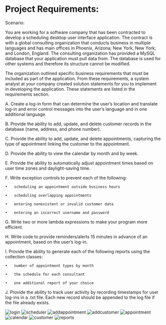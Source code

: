 # Project Requirements:

Scenario:

You are working for a software company that has been contracted to develop a scheduling desktop user interface application. The contract is with a global consulting organization that conducts business in multiple languages and has main offices in Phoenix, Arizona; New York, New York; and London, England. The consulting organization has provided a MySQL database that your application must pull data from. The database is used for other systems and therefore its structure cannot be modified.

The organization outlined specific business requirements that must be included as part of the application. From these requirements, a system analyst at your company created solution statements for you to implement in developing the application. These statements are listed in the requirements section.

A.   Create a log-in form that can determine the user’s location and translate log-in and error control messages into the user’s language and in one additional language.

B.  Provide the ability to add, update, and delete customer records in the database (name, address, and phone number). 

C.   Provide the ability to add, update, and delete appointments, capturing the type of appointment linking the customer to the appointment.

D.   Provide the ability to view the calendar by month and by week. 

E.   Provide the ability to automatically adjust appointment times based on user time zones and daylight-saving time.

F.   Write exception controls to prevent each of the following:

    •   scheduling an appointment outside business hours

    •   scheduling overlapping appointments

    •   entering nonexistent or invalid customer data

    •   entering an incorrect username and password

G.  Write two or more lambda expressions to make your program more efficient.

H.  Write code to provide reminders/alerts 15 minutes in advance of an appointment, based on the user’s log-in.

I.   Provide the ability to generate each of the following reports using the collection classes:

    •   number of appointment types by month

    •   the schedule for each consultant

    •   one additional report of your choice

J.   Provide the ability to track user activity by recording timestamps for user log-ins in a .txt file. Each new record should be appended to the log file if the file already exists.


![login](https://user-images.githubusercontent.com/50165092/222797166-4772b650-601c-4ea8-81f0-83c74c8bfaee.JPG)
![scheduler](https://user-images.githubusercontent.com/50165092/222797168-28c5467c-5120-4ab9-b8a8-e28a4ec9bf8d.JPG)
![addappointment](https://user-images.githubusercontent.com/50165092/222797156-67da529c-81ac-4e52-a8df-2812b5f98a4f.JPG)
![addcustomer](https://user-images.githubusercontent.com/50165092/222797159-a86e3d76-2866-441c-9a85-aae7969f9b91.JPG)
![appointment](https://user-images.githubusercontent.com/50165092/222797160-b4d35f3a-2414-4277-b040-b377da1f8a0e.JPG)
![calendar](https://user-images.githubusercontent.com/50165092/222797161-480e9366-d8e8-4754-a8a4-94d746a7ebe3.JPG)
![customer](https://user-images.githubusercontent.com/50165092/222797162-fff7394b-bea4-457e-9bab-ae4727651a7e.JPG)
![reports](https://user-images.githubusercontent.com/50165092/222797167-f2d1cb0c-87cf-40d6-b387-7088f4f3581e.JPG)

